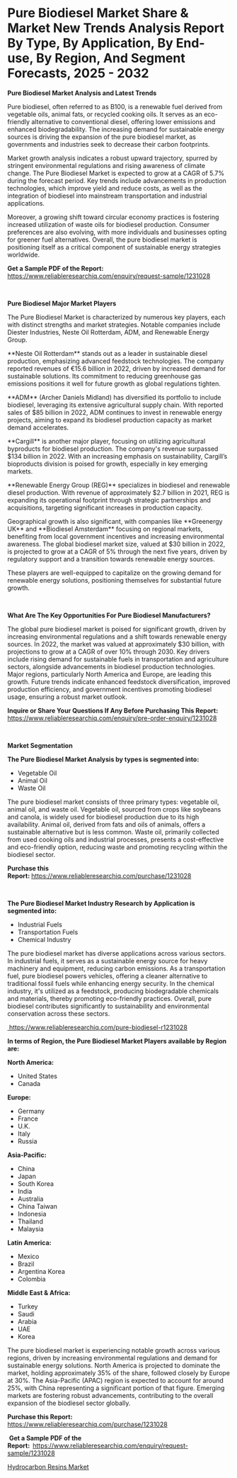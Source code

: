 <p><h1>Pure Biodiesel Market Share & Market New Trends Analysis Report By Type, By Application, By End-use, By Region, And Segment Forecasts, 2025 - 2032</h1></p><p><strong>Pure Biodiesel Market Analysis and Latest Trends</strong></p>
<p><p>Pure biodiesel, often referred to as B100, is a renewable fuel derived from vegetable oils, animal fats, or recycled cooking oils. It serves as an eco-friendly alternative to conventional diesel, offering lower emissions and enhanced biodegradability. The increasing demand for sustainable energy sources is driving the expansion of the pure biodiesel market, as governments and industries seek to decrease their carbon footprints. </p><p>Market growth analysis indicates a robust upward trajectory, spurred by stringent environmental regulations and rising awareness of climate change. The Pure Biodiesel Market is expected to grow at a CAGR of 5.7% during the forecast period. Key trends include advancements in production technologies, which improve yield and reduce costs, as well as the integration of biodiesel into mainstream transportation and industrial applications. </p><p>Moreover, a growing shift toward circular economy practices is fostering increased utilization of waste oils for biodiesel production. Consumer preferences are also evolving, with more individuals and businesses opting for greener fuel alternatives. Overall, the pure biodiesel market is positioning itself as a critical component of sustainable energy strategies worldwide.</p></p>
<p><strong>Get a Sample PDF of the Report:&nbsp;</strong> <a href="https://www.reliableresearchiq.com/enquiry/request-sample/1231028?utm_campaign=2277&utm_medium=2&utm_source=Github&utm_content=ia&utm_term=01042025&utm_id=pure-biodiesel">https://www.reliableresearchiq.com/enquiry/request-sample/1231028</a></p>
<p>&nbsp;</p>
<p><strong>Pure Biodiesel Major Market Players</strong></p>
<p><p>The Pure Biodiesel Market is characterized by numerous key players, each with distinct strengths and market strategies. Notable companies include Diester Industries, Neste Oil Rotterdam, ADM, and Renewable Energy Group.</p><p>**Neste Oil Rotterdam** stands out as a leader in sustainable diesel production, emphasizing advanced feedstock technologies. The company reported revenues of €15.6 billion in 2022, driven by increased demand for sustainable solutions. Its commitment to reducing greenhouse gas emissions positions it well for future growth as global regulations tighten.</p><p>**ADM** (Archer Daniels Midland) has diversified its portfolio to include biodiesel, leveraging its extensive agricultural supply chain. With reported sales of $85 billion in 2022, ADM continues to invest in renewable energy projects, aiming to expand its biodiesel production capacity as market demand accelerates.</p><p>**Cargill** is another major player, focusing on utilizing agricultural byproducts for biodiesel production. The company's revenue surpassed $134 billion in 2022. With an increasing emphasis on sustainability, Cargill’s bioproducts division is poised for growth, especially in key emerging markets.</p><p>**Renewable Energy Group (REG)** specializes in biodiesel and renewable diesel production. With revenue of approximately $2.7 billion in 2021, REG is expanding its operational footprint through strategic partnerships and acquisitions, targeting significant increases in production capacity.</p><p>Geographical growth is also significant, with companies like **Greenergy UK** and **Biodiesel Amsterdam** focusing on regional markets, benefiting from local government incentives and increasing environmental awareness. The global biodiesel market size, valued at $30 billion in 2022, is projected to grow at a CAGR of 5% through the next five years, driven by regulatory support and a transition towards renewable energy sources. </p><p>These players are well-equipped to capitalize on the growing demand for renewable energy solutions, positioning themselves for substantial future growth.</p></p>
<p>&nbsp;</p>
<p><strong>What Are The Key Opportunities For Pure Biodiesel Manufacturers?</strong></p>
<p><p>The global pure biodiesel market is poised for significant growth, driven by increasing environmental regulations and a shift towards renewable energy sources. In 2022, the market was valued at approximately $30 billion, with projections to grow at a CAGR of over 10% through 2030. Key drivers include rising demand for sustainable fuels in transportation and agriculture sectors, alongside advancements in biodiesel production technologies. Major regions, particularly North America and Europe, are leading this growth. Future trends indicate enhanced feedstock diversification, improved production efficiency, and government incentives promoting biodiesel usage, ensuring a robust market outlook.</p></p>
<p><strong>Inquire or Share Your Questions If Any Before Purchasing This Report:</strong> <a href="https://www.reliableresearchiq.com/enquiry/pre-order-enquiry/1231028?utm_campaign=2277&utm_medium=2&utm_source=Github&utm_content=ia&utm_term=01042025&utm_id=pure-biodiesel">https://www.reliableresearchiq.com/enquiry/pre-order-enquiry/1231028</a></p>
<p>&nbsp;</p>
<p><strong>Market Segmentation</strong></p>
<p><strong>The Pure Biodiesel Market Analysis by types is segmented into:</strong></p>
<p><ul><li>Vegetable Oil</li><li>Animal Oil</li><li>Waste Oil</li></ul></p>
<p><p>The pure biodiesel market consists of three primary types: vegetable oil, animal oil, and waste oil. Vegetable oil, sourced from crops like soybeans and canola, is widely used for biodiesel production due to its high availability. Animal oil, derived from fats and oils of animals, offers a sustainable alternative but is less common. Waste oil, primarily collected from used cooking oils and industrial processes, presents a cost-effective and eco-friendly option, reducing waste and promoting recycling within the biodiesel sector.</p></p>
<p><strong>Purchase this Report:&nbsp;</strong><a href="https://www.reliableresearchiq.com/purchase/1231028?utm_campaign=2277&utm_medium=2&utm_source=Github&utm_content=ia&utm_term=01042025&utm_id=pure-biodiesel">https://www.reliableresearchiq.com/purchase/1231028</a></p>
<p>&nbsp;</p>
<p><strong>The Pure Biodiesel Market Industry Research by Application is segmented into:</strong></p>
<p><ul><li>Industrial Fuels</li><li>Transportation Fuels</li><li>Chemical Industry</li></ul></p>
<p><p>The pure biodiesel market has diverse applications across various sectors. In industrial fuels, it serves as a sustainable energy source for heavy machinery and equipment, reducing carbon emissions. As a transportation fuel, pure biodiesel powers vehicles, offering a cleaner alternative to traditional fossil fuels while enhancing energy security. In the chemical industry, it's utilized as a feedstock, producing biodegradable chemicals and materials, thereby promoting eco-friendly practices. Overall, pure biodiesel contributes significantly to sustainability and environmental conservation across these sectors.</p></p>
<p><a href="https://www.reliableresearchiq.com/pure-biodiesel-r1231028?utm_campaign=2277&utm_medium=2&utm_source=Github&utm_content=ia&utm_term=01042025&utm_id=pure-biodiesel">&nbsp;https://www.reliableresearchiq.com/pure-biodiesel-r1231028</a></p>
<p><strong>In terms of Region, the Pure Biodiesel Market Players available by Region are:</strong></p>
<p>
    <p> <strong> North America: </strong>
        <ul>
            <li>United States</li>
            <li>Canada</li>
        </ul>
        </p> 
    <p> <strong> Europe: </strong>
        <ul>
            <li>Germany</li>
            <li>France</li>
            <li>U.K.</li>
            <li>Italy</li>
            <li>Russia</li>
        </ul>
        </p> 
    <p> <strong> Asia-Pacific: </strong>
        <ul>
            <li>China</li>
            <li>Japan</li>
            <li>South Korea</li>
            <li>India</li>
            <li>Australia</li>
            <li>China Taiwan</li>
            <li>Indonesia</li>
            <li>Thailand</li>
            <li>Malaysia</li>
        </ul>
        </p> 
    <p> <strong> Latin America: </strong>
        <ul>
            <li>Mexico</li>
            <li>Brazil</li>
            <li>Argentina Korea</li>
            <li>Colombia</li>
        </ul>
        </p> 
    <p> <strong> Middle East & Africa: </strong>
        <ul>
            <li>Turkey</li>
            <li>Saudi</li>
            <li>Arabia</li>
            <li>UAE</li>
            <li>Korea</li>
        </ul>
    </p>
    </p>
<p><p>The pure biodiesel market is experiencing notable growth across various regions, driven by increasing environmental regulations and demand for sustainable energy solutions. North America is projected to dominate the market, holding approximately 35% of the share, followed closely by Europe at 30%. The Asia-Pacific (APAC) region is expected to account for around 25%, with China representing a significant portion of that figure. Emerging markets are fostering robust advancements, contributing to the overall expansion of the biodiesel sector globally.</p></p>
<p><strong>Purchase this Report: </strong><a href="https://www.reliableresearchiq.com/purchase/1231028?utm_campaign=2277&utm_medium=2&utm_source=Github&utm_content=ia&utm_term=01042025&utm_id=pure-biodiesel">https://www.reliableresearchiq.com/purchase/1231028</a></p>
<p>&nbsp;<strong>Get a Sample PDF of the Report:&nbsp;&nbsp;</strong><a href="https://www.reliableresearchiq.com/enquiry/request-sample/1231028?utm_campaign=2277&utm_medium=2&utm_source=Github&utm_content=ia&utm_term=01042025&utm_id=pure-biodiesel">https://www.reliableresearchiq.com/enquiry/request-sample/1231028</a></p>
<p><strong></strong></p>
<p><p><a href="https://github.com/DixieGrimes/Market-Research-Report-List-2/blob/main/hydrocarbon-resins-market.md?utm_campaign=2277&utm_medium=2&utm_source=Github&utm_content=ia&utm_term=01042025&utm_id=pure-biodiesel">Hydrocarbon Resins Market</a></p></p>